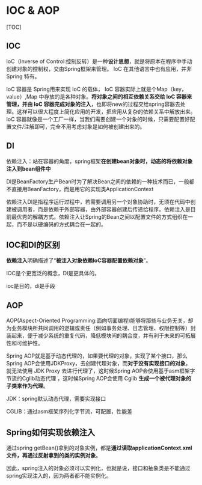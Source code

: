 # IOC & AOP

[TOC]

## IOC

 IoC（Inverse of Control:控制反转）是⼀种**设计思想**，就是将原本在程序中⼿动创建对象的控制权，交由Spring框架来管理。 IoC 在其他语⾔中也有应⽤，并⾮ Spring 特有。

 IoC 容器是 Spring⽤来实现 IoC 的载体， IoC 容器实际上就是个Map（key，value）,Map 中存放的是各种对象。**将对象之间的相互依赖关系交给 IoC 容器来管理，并由 IoC 容器完成对象的注⼊**，也即将new的过程交给spring容器去处理。这样可以很⼤程度上简化应⽤的开发，把应⽤从复杂的依赖关系中解放出来。 IoC 容器就像是⼀个⼯⼚⼀样，当我们需要创建⼀个对象的时候，只需要配置好配置⽂件/注解即可，完全不⽤考虑对象是如何被创建出来的。



## DI

依赖注入：站在容器的角度，spring框架**在创建bean对象时，动态的将依赖对象注入到bean组件中**

DI是BeanFactory生产Bean时为了解决Bean之间的依赖的一种技术而已，一般都不直接用BeanFactory，而是用它的实现类ApplicationContext

依赖注入DI是指程序运行过程中，若需要调用另一个对象协助时，无须在代码中创建被调用者，而是依赖于外部容器，由外部容器创建后传递给程序。依赖注入是目前最优秀的解耦方式。依赖注入让Spring的Bean之间以配置文件的方式组织在一起，而不是以硬编码的方式耦合在一起的。



## IOC和DI的区别

**依赖注入**明确描述了“**被注入对象依赖IoC容器配置依赖对象**”。

IOC是个更宽泛的概念，DI是更具体的。

ioc是目的，di是手段





## AOP

 AOP(Aspect-Oriented Programming:⾯向切⾯编程)能够将那些与业务⽆关，却为业务模块所共同调⽤的逻辑或责任（例如事务处理、⽇志管理、权限控制等）封装起来，便于减少系统的重复代码，降低模块间的耦合度，并有利于未来的可拓展性和可维护性。

 Spring AOP就是基于动态代理的，如果要代理的对象，实现了某个接⼝，那么Spring AOP会使⽤JDKProxy，去创建代理对象，⽽**对于没有实现接⼝的对象**，就⽆法使⽤ JDK Proxy 去进⾏代理了，这时候Spring AOP会使⽤基于asm框架字节流的Cglib动态代理 ，这时候Spring AOP会使⽤ Cglib **⽣成⼀个被代理对象的⼦类来作为代理**。

JDK：spring默认动态代理，需要实现接口

CGLIB：通过asm框架序列化字节流，可配置，性能差



## Spring如何实现依赖注入

通过spring getBean()拿到的对象实例，都是**通过读取applicationContext.xml文件，再通过反射拿到的类的实例对象**。

因此，spring注入的对象必须可以实例化，也就是说，接口和抽象类是不能通过spring实现注入的，因为两者都不能实例化。

